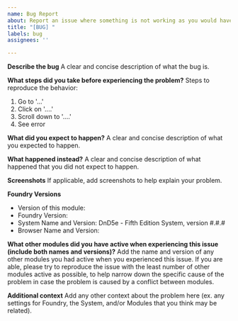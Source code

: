 ```yaml
---
name: Bug Report
about: Report an issue where something is not working as you would have expected
title: "[BUG] "
labels: bug
assignees: ''

---
```


**Describe the bug**
A clear and concise description of what the bug is.

**What steps did you take before experiencing the problem?**
Steps to reproduce the behavior:
1. Go to '...'
2. Click on '....'
3. Scroll down to '....'
4. See error

**What did you expect to happen?**
A clear and concise description of what you expected to happen.

**What happened instead?**
A clear and concise description of what happened that you did not expect to happen.

**Screenshots**
If applicable, add screenshots to help explain your problem.

**Foundry Versions**
 - Version of this module:
 - Foundry Version:
 - System Name and Version: DnD5e - Fifth Edition System, version #.#.#
 - Browser Name and Version:

**What other modules did you have active when experiencing this issue (include both names and versions)?**
Add the name and version of any other modules you had active when you experienced this issue. If you are able, please try to reproduce the issue with the least number of other modules active as possible, to help narrow down the specific cause of the problem in case the problem is caused by a conflict between modules.

**Additional context**
Add any other context about the problem here (ex. any settings for Foundry, the System, and/or Modules that you think may be related).
